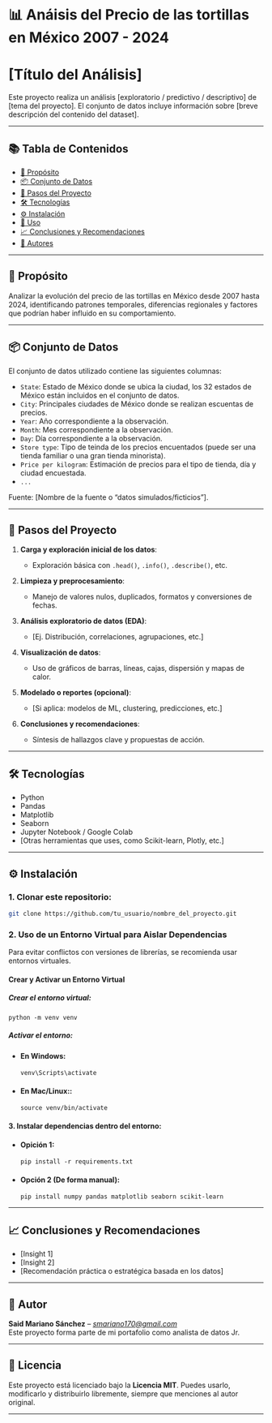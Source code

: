 # 📊 Anáisis del Precio de las tortillas en México 2007 - 2024
# [Título del Análisis]

Este proyecto realiza un análisis [exploratorio / predictivo / descriptivo] de [tema del proyecto]. El conjunto de datos incluye información sobre [breve descripción del contenido del dataset].

---

## 📚 Tabla de Contenidos

- [🎯 Propósito](#propósito)
- [📦 Conjunto de Datos](#conjunto-de-datos)
- [🧪 Pasos del Proyecto](#pasos-del-proyecto)
- [🛠️ Tecnologías](#tecnologías)
- [⚙️ Instalación](#instalación)
- [🚀 Uso](#uso)
- [📈 Conclusiones y Recomendaciones](#conclusiones-y-recomendaciones)
- [👤 Autores](#autores)

---

## 🎯 Propósito

Analizar la evolución del precio de las tortillas en México desde 2007 hasta 2024, identificando patrones temporales, diferencias regionales y factores que podrían haber influido en su comportamiento.

---

## 📦 Conjunto de Datos

El conjunto de datos utilizado contiene las siguientes columnas:

- `State`: Estado de México donde se ubica la ciudad, los 32 estados de México están incluidos en el conjunto de datos.
- `City`: Principales ciudades de México donde se realizan escuentas de precios.
- `Year`: Año correspondiente a la observación.
- `Month`: Mes correspondiente a la observación.
- `Day`: Día correspondiente a la observación.
- `Store type`: Tipo de teinda de los precios encuentados (puede ser una tienda familiar o una gran tienda minorista).
- `Price per kilogram`: Estimación de precios para el tipo de tienda, día y ciudad encuestada.
- `...`

Fuente: [Nombre de la fuente o “datos simulados/ficticios”].

---

## 🧪 Pasos del Proyecto

1. **Carga y exploración inicial de los datos**:
   - Exploración básica con `.head()`, `.info()`, `.describe()`, etc.

2. **Limpieza y preprocesamiento**:
   - Manejo de valores nulos, duplicados, formatos y conversiones de fechas.

3. **Análisis exploratorio de datos (EDA)**:
   - [Ej. Distribución, correlaciones, agrupaciones, etc.]

4. **Visualización de datos**:
   - Uso de gráficos de barras, líneas, cajas, dispersión y mapas de calor.

5. **Modelado o reportes (opcional)**:
   - [Si aplica: modelos de ML, clustering, predicciones, etc.]

6. **Conclusiones y recomendaciones**:
   - Síntesis de hallazgos clave y propuestas de acción.

---

## 🛠️ Tecnologías

- Python
- Pandas
- Matplotlib
- Seaborn
- Jupyter Notebook / Google Colab
- [Otras herramientas que uses, como Scikit-learn, Plotly, etc.]

---

## ⚙️ Instalación

### 1. Clonar este repositorio:
```bash
git clone https://github.com/tu_usuario/nombre_del_proyecto.git
```
### 2. Uso de un Entorno Virtual para Aislar Dependencias

Para evitar conflictos con versiones de librerías, se recomienda usar entornos virtuales.

####  Crear y Activar un Entorno Virtual

##### Crear el entorno virtual:
```
python -m venv venv
```
##### Activar el entorno:
* #### En Windows:

    ```
    venv\Scripts\activate
    ```

* #### En Mac/Linux::

    ```
    source venv/bin/activate
    ```
#### 3. Instalar dependencias dentro del entorno:
* #### Opición 1:
    ```
    pip install -r requirements.txt
    ```

* #### Opción 2 (De forma manual):
    ```
    pip install numpy pandas matplotlib seaborn scikit-learn
    ```
---

## 📈 Conclusiones y Recomendaciones

- [Insight 1]
- [Insight 2]
- [Recomendación práctica o estratégica basada en los datos]

---

## 👤 Autor

**Said Mariano Sánchez** – *smariano170@gmail.com*  
Este proyecto forma parte de mi portafolio como analista de datos Jr.

---

## 📝 Licencia

Este proyecto está licenciado bajo la **Licencia MIT**. Puedes usarlo, modificarlo y distribuirlo libremente, siempre que menciones al autor original.

---